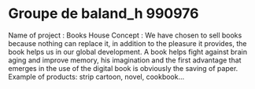 # Groupe de baland_h 990976
Name of project : Books House
Concept : We have chosen to sell books because nothing can replace it, in addition to the pleasure it provides, the book helps us in our global development. A book helps fight against brain aging and improve memory, his imagination and the first advantage that emerges in the use of the digital book is obviously the saving of paper.
Example of products: strip cartoon, novel, cookbook...  
